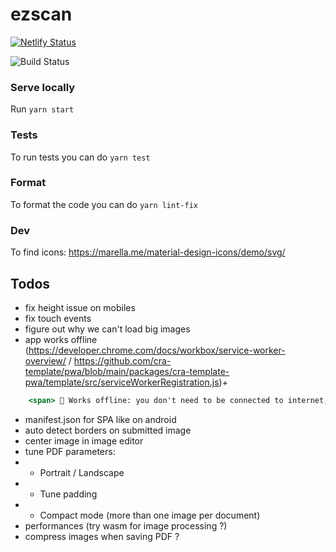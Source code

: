 # ezscan

[![Netlify Status](https://api.netlify.com/api/v1/badges/50a74bb9-f1a7-4b41-b9a2-5c8f6fafda8d/deploy-status)](https://app.netlify.com/sites/ezscan/deploys)

![Build Status](https://github.com/sfluor/ezscan/workflows/Node%20CI/badge.svg?branch=master)


### Serve locally

Run `yarn start`

### Tests

To run tests you can do `yarn test`

### Format

To format the code you can do `yarn lint-fix`

### Dev

To find icons: https://marella.me/material-design-icons/demo/svg/

## Todos

- fix height issue on mobiles
- fix touch events
- figure out why we can't load big images
- app works offline (https://developer.chrome.com/docs/workbox/service-worker-overview/ / https://github.com/cra-template/pwa/blob/main/packages/cra-template-pwa/template/src/serviceWorkerRegistration.js)+ 
```jsx
    <span> 📶 Works offline: you don't need to be connected to internet, once you visited the website once you can keep using the app.</span>
```
- manifest.json for SPA like on android
- auto detect borders on submitted image
- center image in image editor
- tune PDF parameters:
- - Portrait / Landscape
- - Tune padding
- - Compact mode (more than one image per document)
- performances (try wasm for image processing ?)
- compress images when saving PDF ?
